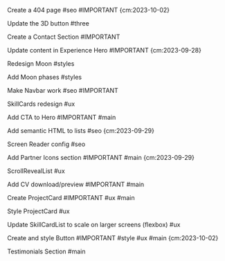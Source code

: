 Create a 404 page #seo #IMPORTANT {cm:2023-10-02}

Update the 3D button #three

Create a Contact Section #IMPORTANT

Update content in Experience Hero #IMPORTANT {cm:2023-09-28}

Redesign Moon #styles

Add Moon phases #styles

Make Navbar work #seo #IMPORTANT

SkillCards redesign #ux

Add CTA to Hero #IMPORTANT #main

Add semantic HTML to lists #seo {cm:2023-09-29}

Screen Reader config #seo

Add Partner Icons section #IMPORTANT #main {cm:2023-09-29}

ScrollRevealList #ux

Add CV download/preview #IMPORTANT #main

Create ProjectCard #IMPORTANT #ux #main

Style ProjectCard #ux

Update SkillCardList to scale on larger screens (flexbox) #ux

Create and style Button #IMPORTANT #style #ux #main {cm:2023-10-02}

Testimonials Section #main
